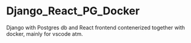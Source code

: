 # Django_React_PG_Docker
Django with Postgres db and React frontend contenerized together with docker, mainly for vscode atm.
